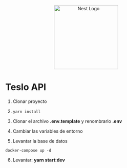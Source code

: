 <p align="center">
  <a href="http://nestjs.com/" target="blank"><img src="https://nestjs.com/img/logo-small.svg" width="200" alt="Nest Logo" /></a>
</p>

# Teslo API

1. Clonar proyecto
2. `yarn install`
3. Clonar el archivo **.env.template** y renombrarlo **.env**
4. Cambiar las variables de entorno

5. Levantar la base de datos

```
docker-compose up -d
```

6. Levantar: **yarn start:dev**
